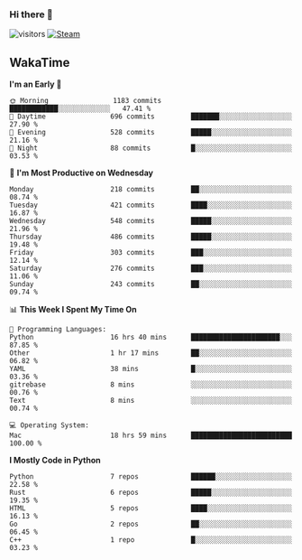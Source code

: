 ### Hi there 👋

![visitors](https://visitor-badge.glitch.me/badge?page_id=zhourunlai)
[![Steam](https://img.shields.io/badge/dynamic/json?url=https%3A%2F%2Fapi.swo.moe%2Fstats%2Fsteamgames%2F76561198285156854&query=count&color=0b1a37&label=Steam&labelColor=134375&logo=steam&suffix=+games&cacheSeconds=3600)](http://steamcommunity.com/profiles/76561198285156854)

## WakaTime
<!--START_SECTION:waka-->
**I'm an Early 🐤** 

```text
🌞 Morning                1183 commits        ████████████░░░░░░░░░░░░░   47.41 % 
🌆 Daytime                696 commits         ███████░░░░░░░░░░░░░░░░░░   27.90 % 
🌃 Evening                528 commits         █████░░░░░░░░░░░░░░░░░░░░   21.16 % 
🌙 Night                  88 commits          █░░░░░░░░░░░░░░░░░░░░░░░░   03.53 % 
```
📅 **I'm Most Productive on Wednesday** 

```text
Monday                   218 commits         ██░░░░░░░░░░░░░░░░░░░░░░░   08.74 % 
Tuesday                  421 commits         ████░░░░░░░░░░░░░░░░░░░░░   16.87 % 
Wednesday                548 commits         █████░░░░░░░░░░░░░░░░░░░░   21.96 % 
Thursday                 486 commits         █████░░░░░░░░░░░░░░░░░░░░   19.48 % 
Friday                   303 commits         ███░░░░░░░░░░░░░░░░░░░░░░   12.14 % 
Saturday                 276 commits         ███░░░░░░░░░░░░░░░░░░░░░░   11.06 % 
Sunday                   243 commits         ██░░░░░░░░░░░░░░░░░░░░░░░   09.74 % 
```


📊 **This Week I Spent My Time On** 

```text
💬 Programming Languages: 
Python                   16 hrs 40 mins      ██████████████████████░░░   87.85 % 
Other                    1 hr 17 mins        ██░░░░░░░░░░░░░░░░░░░░░░░   06.82 % 
YAML                     38 mins             █░░░░░░░░░░░░░░░░░░░░░░░░   03.36 % 
gitrebase                8 mins              ░░░░░░░░░░░░░░░░░░░░░░░░░   00.76 % 
Text                     8 mins              ░░░░░░░░░░░░░░░░░░░░░░░░░   00.74 % 

💻 Operating System: 
Mac                      18 hrs 59 mins      █████████████████████████   100.00 % 
```

**I Mostly Code in Python** 

```text
Python                   7 repos             ██████░░░░░░░░░░░░░░░░░░░   22.58 % 
Rust                     6 repos             █████░░░░░░░░░░░░░░░░░░░░   19.35 % 
HTML                     5 repos             ████░░░░░░░░░░░░░░░░░░░░░   16.13 % 
Go                       2 repos             ██░░░░░░░░░░░░░░░░░░░░░░░   06.45 % 
C++                      1 repo              █░░░░░░░░░░░░░░░░░░░░░░░░   03.23 % 
```




<!--END_SECTION:waka-->
